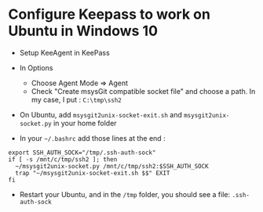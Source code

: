 # Configure Keepass to work on Ubuntu in Windows 10

- Setup KeeAgent in KeePass
- In Options
  - Choose Agent Mode => Agent
  - Check "Create msysGit compatible socket file" and choose a path.
    In my case, I put : `C:\tmp\ssh2`
    
 - On Ubuntu, add `msysgit2unix-socket-exit.sh` and `msysgit2unix-socket.py` in your home folder
 - In your `~/.bashrc` add those lines at the end :
 
```
export SSH_AUTH_SOCK="/tmp/.ssh-auth-sock"
if [ -s /mnt/c/tmp/ssh2 ]; then
  ~/msysgit2unix-socket.py /mnt/c/tmp/ssh2:$SSH_AUTH_SOCK
  trap "~/msysgit2unix-socket-exit.sh $$" EXIT
fi
```

- Restart your Ubuntu, and in the `/tmp` folder, you should see a file: `.ssh-auth-sock`
